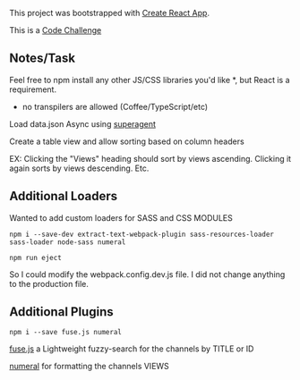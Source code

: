 This project was bootstrapped with [Create React App](https://github.com/facebookincubator/create-react-app).

This is a [Code Challenge](https://github.com/CollectiveDS/frontend-programming-assignment-v2)

Notes/Task
----------

Feel free to npm install any other JS/CSS libraries you'd like *, but React is a requirement.

* no transpilers are allowed (Coffee/TypeScript/etc)


Load data.json Async using [superagent]()

Create a table view and allow sorting based on column headers

EX: Clicking the "Views" heading should sort by views ascending. Clicking it again sorts by views descending. Etc.

Additional Loaders
--------------

Wanted to add custom loaders for SASS and CSS MODULES

```
npm i --save-dev extract-text-webpack-plugin sass-resources-loader sass-loader node-sass numeral
```

```
npm run eject
```

So I could modify the webpack.config.dev.js file. I did not change anything to the production file.

Additional Plugins
------------------

```
npm i --save fuse.js numeral
```

[fuse.js](https://github.com/krisk/Fuse) a Lightweight fuzzy-search for the channels by TITLE or ID

[numeral](http://numeraljs.com/) for formatting the channels VIEWS